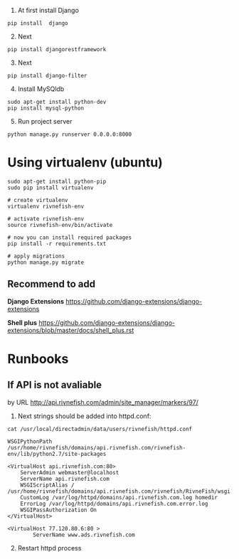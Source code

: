 1)  At first install Django

```
pip install  django
```

2)  Next

```
pip install djangorestframework
```

3)  Next

```
pip install django-filter
```

4)  Install MySQldb

```
sudo apt-get install python-dev
pip install mysql-python
```

5)  Run project server

```
python manage.py runserver 0.0.0.0:8000
```

# Using virtualenv (ubuntu)

```
sudo apt-get install python-pip
sudo pip install virtualenv

# create virtualenv
virtualenv rivnefish-env

# activate rivnefish-env
source rivnefish-env/bin/activate

# now you can install required packages
pip install -r requirements.txt

# apply migrations
python manage.py migrate

```

## Recommend to add

**Django Extensions** https://github.com/django-extensions/django-extensions

**Shell plus** https://github.com/django-extensions/django-extensions/blob/master/docs/shell_plus.rst


# Runbooks 

## If API is not avaliable  
by URL http://api.rivnefish.com/admin/site_manager/markers/97/

1) Next strings should be added into httpd.conf:

```
cat /usr/local/directadmin/data/users/rivnefish/httpd.conf

WSGIPythonPath /usr/home/rivnefish/domains/api.rivnefish.com/rivnefish-env/lib/python2.7/site-packages

<VirtualHost api.rivnefish.com:80>
    ServerAdmin webmaster@localhost
    ServerName api.rivnefish.com
    WSGIScriptAlias / /usr/home/rivnefish/domains/api.rivnefish.com/rivnefish/RivneFish/wsgi.py
    CustomLog /var/log/httpd/domains/api.rivnefish.com.log homedir
    ErrorLog /var/log/httpd/domains/api.rivnefish.com.error.log
    WSGIPassAuthorization On
</VirtualHost>

<VirtualHost 77.120.80.6:80 >
        ServerName www.ads.rivnefish.com
```

2) Restart httpd process
